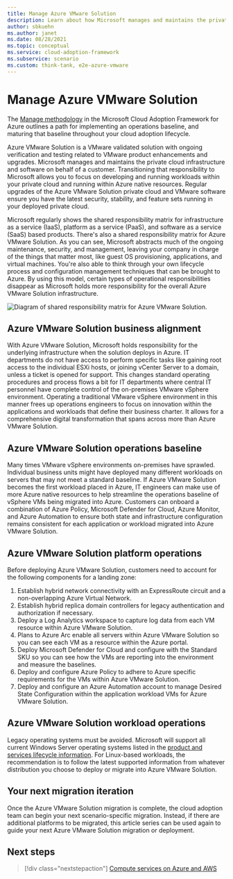 ```yaml
---
title: Manage Azure VMware Solution
description: Learn about how Microsoft manages and maintains the private cloud infrastructure and software on behalf of a customer for Azure VMware Solution.
author: sbkuehn
ms.author: janet
ms.date: 08/28/2021
ms.topic: conceptual
ms.service: cloud-adoption-framework
ms.subservice: scenario
ms.custom: think-tank, e2e-azure-vmware
---
```


# Manage Azure VMware Solution

The [Manage methodology](../../manage/index.md) in the Microsoft Cloud Adoption Framework for Azure outlines a path for implementing an operations baseline, and maturing that baseline throughout your cloud adoption lifecycle.

Azure VMware Solution is a VMware validated solution with ongoing verification and testing related to VMware product enhancements and upgrades. Microsoft manages and maintains the private cloud infrastructure and software on behalf of a customer. Transitioning that responsibility to Microsoft allows you to focus on developing and running workloads within your private cloud and running within Azure native resources. Regular upgrades of the Azure VMware Solution private cloud and VMware software ensure you have the latest security, stability, and feature sets running in your deployed private cloud.

Microsoft regularly shows the shared responsibility matrix for infrastructure as a service (IaaS), platform as a service (PaaS), and software as a service (SaaS) based products. There's also a shared responsibility matrix for Azure VMware Solution. As you can see, Microsoft abstracts much of the ongoing maintenance, security, and management, leaving your company in charge of the things that matter most, like guest OS provisioning, applications, and virtual machines. You're also able to think through your own lifecycle process and configuration management techniques that can be brought to Azure. By using this model, certain types of operational responsibilities disappear as Microsoft holds more responsibility for the overall Azure VMware Solution infrastructure.

![Diagram of shared responsibility matrix for Azure VMware Solution.](./media/azure-vmware-shared-responsibility-matrix.png)

## Azure VMware Solution business alignment

With Azure VMware Solution, Microsoft holds responsibility for the underlying infrastructure when the solution deploys in Azure. IT departments do not have access to perform specific tasks like gaining root access to the individual ESXi hosts, or joining vCenter Server to a domain, unless a ticket is opened for support. This changes standard operating procedures and process flows a bit for IT departments where central IT personnel have complete control of the on-premises VMware vSphere environment. Operating a traditional VMware vSphere environment in this manner frees up operations engineers to focus on innovation within the applications and workloads that define their business charter. It allows for a comprehensive digital transformation that spans across more than Azure VMware Solution.

## Azure VMware Solution operations baseline

Many times VMware vSphere environments on-premises have sprawled. Individual business units might have deployed many different workloads on servers that may not meet a standard baseline. If Azure VMware Solution becomes the first workload placed in Azure, IT engineers can make use of more Azure native resources to help streamline the operations baseline of vSphere VMs being migrated into Azure. Customers can onboard a combination of Azure Policy, Microsoft Defender for Cloud, Azure Monitor, and Azure Automation to ensure both state and infrastructure configuration remains consistent for each application or workload migrated into Azure VMware Solution.

## Azure VMware Solution platform operations

Before deploying Azure VMware Solution, customers need to account for the following components for a landing zone:

1. Establish hybrid network connectivity with an ExpressRoute circuit and a non-overlapping Azure Virtual Network.
2. Establish hybrid replica domain controllers for legacy authentication and authorization if necessary.
3. Deploy a Log Analytics workspace to capture log data from each VM resource within Azure VMware Solution.
4. Plans to Azure Arc enable all servers within Azure VMware Solution so you can see each VM as a resource within the Azure portal.
5. Deploy Microsoft Defender for Cloud and configure with the Standard SKU so you can see how the VMs are reporting into the environment and measure the baselines.
6. Deploy and configure Azure Policy to adhere to Azure specific requirements for the VMs within Azure VMware Solution.
7. Deploy and configure an Azure Automation account to manage Desired State Configuration within the application workload VMs for Azure VMware Solution.

## Azure VMware Solution workload operations

Legacy operating systems must be avoided. Microsoft will support all current Windows Server operating systems listed in the [product and services lifecycle information](/lifecycle/products/?products=microsoft-servers). For Linux-based workloads, the recommendation is to follow the latest supported information from whatever distribution you choose to deploy or migrate into Azure VMware Solution.

## Your next migration iteration

Once the Azure VMware Solution migration is complete, the cloud adoption team can begin your next scenario-specific migration. Instead, if there are additional platforms to be migrated, this article series can be used again to guide your next Azure VMware Solution migration or deployment.

## Next steps

> [!div class="nextstepaction"]
> [Compute services on Azure and AWS](./govern.md)
